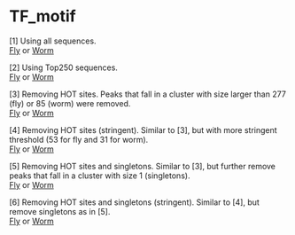 # TF_motif

[1] Using all sequences.  
[Fly](https://htmlpreview.github.io/?https://github.com/Jiahao-Gao/TF_motif/blob/main/FlySTREME_allPeak.html) or [Worm](https://htmlpreview.github.io/?https://github.com/Jiahao-Gao/TF_motif/blob/main/WormSTREME_allPeak.html)

[2] Using Top250 sequences.  
[Fly](https://htmlpreview.github.io/?https://github.com/Jiahao-Gao/TF_motif/blob/main/FlySTREME_top250.html) or [Worm](https://htmlpreview.github.io/?https://github.com/Jiahao-Gao/TF_motif/blob/main/WormSTREME_top250.html)

[3] Removing HOT sites. Peaks that fall in a cluster with size larger than 277 (fly) or 85 (worm) were removed.  
[Fly](https://htmlpreview.github.io/?https://github.com/Jiahao-Gao/TF_motif/blob/main/FlySTREME_removeHOT_277.html) or [Worm](https://htmlpreview.github.io/?https://github.com/Jiahao-Gao/TF_motif/blob/main/WormSTREME_removeHOT_85.html)

[4] Removing HOT sites (stringent). Similar to [3], but with more stringent threshold (53 for fly and 31 for worm).  
[Fly](https://htmlpreview.github.io/?https://github.com/Jiahao-Gao/TF_motif/blob/main/FlySTREME_removeHOT_53.html) or [Worm](https://htmlpreview.github.io/?https://github.com/Jiahao-Gao/TF_motif/blob/main/WormSTREME_removeHOT_31.html)

[5] Removing HOT sites and singletons. Similar to [3], but further remove peaks that fall in a cluster with size 1 (singletons).  
[Fly](https://htmlpreview.github.io/?https://github.com/Jiahao-Gao/TF_motif/blob/main/FlySTREME_removeHOT_singleton_277.html) or [Worm](https://htmlpreview.github.io/?https://github.com/Jiahao-Gao/TF_motif/blob/main/WormSTREME_removeHOT_singleton_85.html)

[6] Removing HOT sites and singletons (stringent). Similar to [4], but remove singletons as in [5].  
[Fly](https://htmlpreview.github.io/?https://github.com/Jiahao-Gao/TF_motif/blob/main/FlySTREME_removeHOT_singleton_53.html) or [Worm](https://htmlpreview.github.io/?https://github.com/Jiahao-Gao/TF_motif/blob/main/WormSTREME_removeHOT_singleton_31.html)
